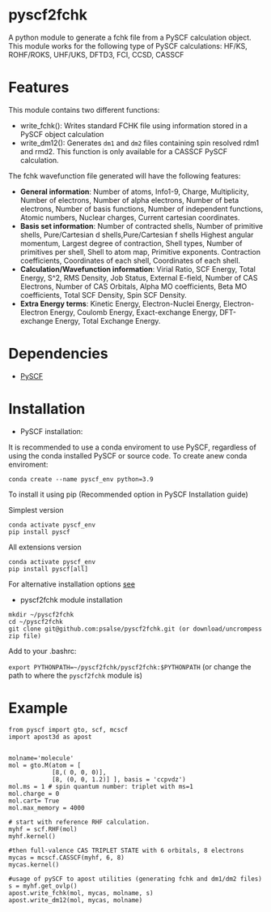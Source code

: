 # pyscf2fchk
A python module to generate a fchk file from a PySCF calculation object. This module works for the following type of PySCF calculations: HF/KS, 
ROHF/ROKS, UHF/UKS, DFTD3, FCI, CCSD, CASSCF

# Features

This module contains two different functions:
- write_fchk(): Writes standard FCHK file using information stored in a PySCF object calculation
- write_dm12(): Generates `dm1` and `dm2` files containing  spin resolved rdm1 and rmd2. This function is only available for 
a CASSCF PySCF calculation.

The fchk wavefunction file generated will have the following features:

- **General information**: Number of atoms, Info1-9, Charge, Multiplicity, Number of electrons, Number of alpha electrons, 
Number of beta electrons, Number of basis functions, Number of independent functions, Atomic numbers, Nuclear charges,
Current cartesian coordinates.
- **Basis set information**: Number of contracted shells, Number of primitive shells, Pure/Cartesian d shells,Pure/Cartesian f shells
Highest angular momentum, Largest degree of contraction, Shell types, Number of primitives per shell, Shell to atom map, Primitive exponents.
Contraction coefficients, Coordinates of each shell, Coordinates of each shell.
- **Calculation/Wavefunction information**: Virial Ratio, SCF Energy, Total Energy, S^2, RMS Density, Job Status, External E-field,
Number of CAS Electrons, Number of CAS Orbitals, Alpha MO coefficients, Beta MO coefficients, Total SCF Density, Spin SCF Density.
- **Extra Energy terms**: Kinetic Energy, Electron-Nuclei Energy, Electron-Electron Energy, Coulomb Energy, Exact-exchange Energy,
DFT-exchange Energy, Total Exchange Energy.

# Dependencies

- [PySCF](https://github.com/pyscf/pyscf)


# Installation

- PySCF installation:

It is recommended to use a conda enviroment to use PySCF, regardless of using the conda installed PySCF or source code. To create anew conda enviroment:

```
conda create --name pyscf_env python=3.9
```

To install it using pip (Recommended option in PySCF Installation guide)

Simplest version
```
conda activate pyscf_env
pip install pyscf
```
All extensions version

```
conda activate pyscf_env
pip install pyscf[all]
```

For alternative installation options [see](https://pyscf.org/install.html#installation-with-conda)

- pyscf2fchk module installation

```
mkdir ~/pyscf2fchk
cd ~/pyscf2fchk
git clone git@github.com:psalse/pyscf2fchk.git (or download/uncrompess zip file)
```

Add to your .bashrc:

`export PYTHONPATH=~/pyscf2fchk/pyscf2fchk:$PYTHONPATH` (or change the path to where the `pyscf2fchk` module is)

# Example

```
from pyscf import gto, scf, mcscf
import apost3d as apost


molname='molecule'
mol = gto.M(atom = [
            [8,( 0, 0, 0)],
            [8, (0, 0, 1.2)] ], basis = 'ccpvdz')
mol.ms = 1 # spin quantum number: triplet with ms=1
mol.charge = 0
mol.cart= True
mol.max_memory = 4000

# start with reference RHF calculation.
myhf = scf.RHF(mol)
myhf.kernel()

#then full-valence CAS TRIPLET STATE with 6 orbitals, 8 electrons
mycas = mcscf.CASSCF(myhf, 6, 8)
mycas.kernel()

#usage of pySCF to apost utilities (generating fchk and dm1/dm2 files)
s = myhf.get_ovlp()
apost.write_fchk(mol, mycas, molname, s)
apost.write_dm12(mol, mycas, molname)

```
